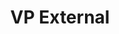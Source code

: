---
layout: member
name: Matheus Cassol
project: admin
title: VP External
img: /assets/images/members/matheus.jpg
email: m.cassol@alumni.ubc.ca
status: lead
weight: 2
biography: >
  Matheus is going into his third year of Chemical and Biological Engineering after finishing his co-op terms. Matheus first got involved with Envision as a Chem-E-Car Power Source member and continues to help the team as an advisor. Now as President his goal is to improve upon the projects and events started in previous years, and help projects achieve greatness. As a strong believer of students’ potential in influencing the world, Matheus hopes to foster commitment and responsibility, ultimately creating a community that values curiosity, consistency, and above all, collaboration. Matheus loves nature and has the dream of following a research career to positively impact the environment; in the meantime, he will continue playing soccer and tennis, learning about random topics and appreciating good beer and black coffee.
  
linkedin: https://www.linkedin.com/in/m-cassol/
---